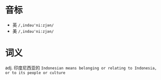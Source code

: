 # 音标

- 英 `/,indəu'ni:zjən/`
- 美 `/,indəu'ni:zjən/`

# 词义

adj. 印度尼西亚的
`Indonesian means belonging or relating to Indonesia, or to its people or culture`

